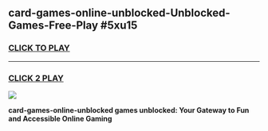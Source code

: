 
## card-games-online-unblocked-Unblocked-Games-Free-Play #5xu15
<h3>
<a href="https://us.freeplayer.one?title=card-games-online-unblocked&ref=9M">CLICK TO PLAY</a></h3>
<hr>

<h3>
<a href="https://us.freeplayer.one?title=card-games-online-unblocked&ref=9M">CLICK 2 PLAY</a>
  
</h3>

<a href="https://us.freeplayer.one?title=card-games-online-unblocked&ref=9M"><img src="https://clearcache.store/games.png"></a>


**card-games-online-unblocked games unblocked: Your Gateway to Fun and Accessible Online Gaming**
